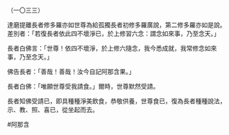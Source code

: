 （一〇三三）

達磨提離長者修多羅亦如世尊為給孤獨長者初修多羅廣說，第二修多羅亦如是說。差別者：「若復長者依此四不壞淨已，於上修習六念：謂念如來事，乃至念天。」

長者白佛言：「世尊！依四不壞淨，於上修六隨念，我今悉成就，我常修念如來事，乃至念天。」

佛告長者：「善哉！善哉！汝今自記阿那含果。」

長者白佛：「唯願世尊受我請食。」爾時，世尊默然受請。

長者知佛受請已，即具種種淨美飲食，恭敬供養，世尊食已，復為長者種種說法，示、教、照、喜已，從坐起而去。



#阿那含
